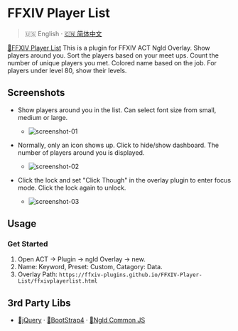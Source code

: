 # FFXIV Player List

> 🇺🇸 English · [🇨🇳 简体中文](README-CN.md)

[🔗FFXIV Player List](https://ffxiv-plugins.github.io/FFXIV-Player-List/) This is a plugin for FFXIV ACT Ngld Overlay. Show players around you. Sort the players based on your meet ups. Count the number of unique players you met. Colored name based on the job. For players under level 80, show their levels.

## Screenshots
* Show players around you in the list. Can select font size from small, medium or large.
    * ![screenshot-01](resources/screenshot-01.jpg)

* Normally, only an icon shows up. Click to hide/show dashboard. The number of players around you is displayed.
    * ![screenshot-02](resources/screenshot-02.jpg)

* Click the lock and set "Click Though" in the overlay plugin to enter focus mode. Click the lock again to unlock.
    * ![screenshot-03](resources/screenshot-03.jpg)

## Usage
### Get Started
1. Open ACT → Plugin → ngld Overlay → new.
2. Name: Keyword, Preset: Custom, Catagory: Data.
3. Overlay Path: `https://ffxiv-plugins.github.io/FFXIV-Player-List/ffxivplayerlist.html`

## 3rd Party Libs
* [🔗jQuery](https://www.bootcdn.cn/jquery/) · [🔗BootStrap4](https://www.bootcdn.cn/twitter-bootstrap/) · [🔗Ngld Common JS](https://ngld.github.io/OverlayPlugin/assets/shared/common.min.js)
